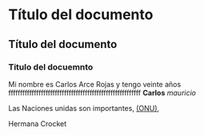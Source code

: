 # Título del documento
## Título del documento
### Titulo del docuemnto

Mi nombre es Carlos Arce Rojas y   tengo
veinte años fffffffffffffffffffffffffffffffffffffffffffffffffffffffff
**Carlos**
_mauricio_


Las Naciones unidas son importantes, [(ONU)](https://www.un.org/es/),

Hermana Crocket


